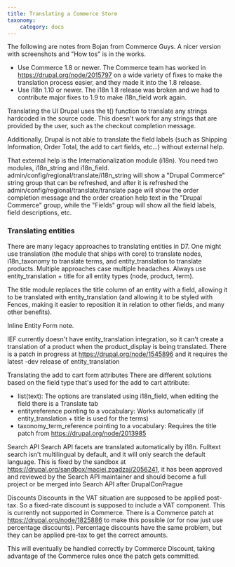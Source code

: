 ```yaml
---
title: Translating a Commerce Store
taxonomy:
    category: docs
---
```


The following are notes from Bojan from Commerce Guys. A nicer version with screenshots and "How tos" is in the works.

- Use Commerce 1.8 or newer.
The Commerce team has worked in <a href="https://drupal.org/node/2015797">https://drupal.org/node/2015797</a> on a wide variety of fixes to make the translation process easier, and they made it into the 1.8 release.
- Use i18n 1.10 or newer. The i18n 1.8 release was broken and we had to contribute major fixes to 1.9 to make i18n_field work again.

Translating the UI
Drupal uses the t() function to translate any strings hardcoded in the source code.
This doesn't work for any strings that are provided by the user, such as the checkout completion message.

Additionally, Drupal is not able to translate the field labels (such as Shipping Information, Order Total, the add to cart fields, etc...) without external help.

That external help is the Internationalization module (i18n). You need two modules, i18n_string and i18n_field. admin/config/regional/translate/i18n_string will show a "Drupal Commerce" string group that can be refreshed, and after it is refreshed the admin/config/regional/translate/translate page will show the order completion message and the order creation help text in the "Drupal Commerce" group, while the "Fields" group will show all the field labels, field descriptions, etc.

<h3>Translating entities</h3>
There are many legacy approaches to translating entities in D7. One might use translation (the module that ships with core) to translate nodes, i18n_taxonomy to translate terms, and entity_translation to translate products. Multiple approaches case multiple headaches. Always use entity_translation + title for all entity types (node, product, term).

The title module replaces the title column of an entity with a field, allowing it to be translated with entity_translation (and allowing it to be styled with Fences, making it easier to reposition it in relation to other fields, and many other benefits).

Inline Entity Form note.

IEF currently doesn't have entity_translation integration, so it can't create a translation of a product when the product_display is being
translated. There is a patch in progress at <a href="https://drupal.org/node/1545896">https://drupal.org/node/1545896</a> and it requires the latest -dev release of entity_translation

Translating the add to cart form attributes
There are different solutions based on the field type that's used for the add to cart attribute:

- list(text): The options are translated using i18n_field, when editing the field there is a Translate tab
- entityreference pointing to a vocabulary: Works automatically (if entity_translation + title is used for the terms)
- taxonomy_term_reference pointing to a vocabulary: Requires the title patch from <a href="https://drupal.org/node/2013985">https://drupal.org/node/2013985</a>

Search API
Search API facets are translated automatically by i18n. Fulltext search isn't multilingual by default, and it will only search the default language. This is fixed by the sandbox at <a href="https://drupal.org/sandbox/maciej.zgadzaj/2056241">https://drupal.org/sandbox/maciej.zgadzaj/2056241</a>, it has been approved and reviewed by the Search API maintainer and should become a full project or be merged into Search API after DrupalConPrague

Discounts
Discounts in the VAT situation are supposed to be applied post-tax. So a fixed-rate discount is supposed to include a VAT component. This is currently not supported in Commerce. There is a Commerce patch at <a href="https://drupal.org/node/1825886">https://drupal.org/node/1825886</a> to make this possible (or for now just use percentage discounts).
Percentage discounts have the same problem, but they can be applied pre-tax to get the correct amounts.

This will eventually be handled correctly by Commerce Discount, taking advantage of the Commerce rules once the patch gets committed.